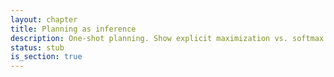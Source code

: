 ```yaml
---
layout: chapter
title: Planning as inference
description: One-shot planning. Show explicit maximization vs. softmax with planning as inference.
status: stub
is_section: true
---
```

